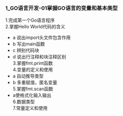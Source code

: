 ### 1_GO语言开发-01掌握GO语言的变量和基本类型  

1.完成第一个Go语言程序  
2.掌握Hello World代码的含义  
  * a	说出import头文件包含作用 
  * b	写出main函数   
  * c	辨别代码块  
  * d	说出行注释和块注释区别  
3.掌握fmt.print函数   
4.变量的定义和使用  
  * a	自动推导类型    
  * b	多重赋值，匿名变量    
5.掌握fmt.scan函数    
  * a使格式化输入输出   
6.数据类型  
7.常量定义和使用  
